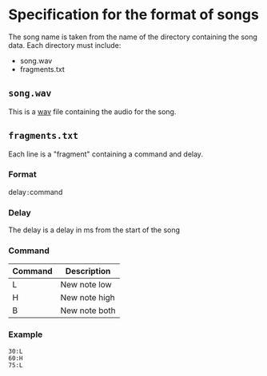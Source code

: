 # Specification for the format of songs
The song name is taken from the name of the directory containing the song data.
Each directory must include:
- song.wav
- fragments.txt

## `song.wav`
This is a [wav](https://en.wikipedia.org/wiki/WAV) file containing the audio for the song.

## `fragments.txt`
Each line is a "fragment" containing a command and delay.

### Format
delay`:`command

### Delay
The delay is a delay in ms from the start of the song

### Command
| Command | Description   |
| ------- | -----------   |
| L       | New note low  |
| H       | New note high |
| B       | New note both |

### Example
```
30:L
60:H
75:L
```
